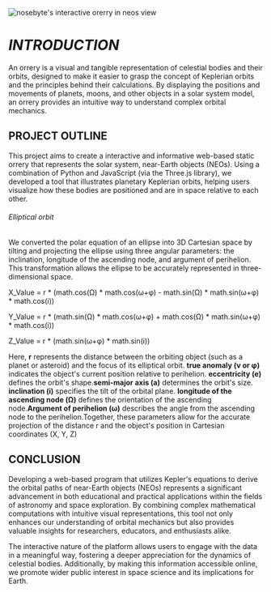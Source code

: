![nosebyte's interactive orerry in neos view](nosebyte.github.io/assets/neos.png)
# *INTRODUCTION*

An orrery is a visual and tangible representation of celestial bodies and their orbits, designed to make it easier to grasp the concept of Keplerian orbits and the principles behind their calculations. By displaying the positions and movements of planets, moons, and other objects in a solar system model, an orrery provides an intuitive way to understand complex orbital mechanics.

## PROJECT OUTLINE

This project aims to create a interactive and informative web-based static orrery that represents the solar system, near-Earth objects (NEOs). Using a combination of Python and JavaScript (via the Three.js library), we developed a tool that illustrates planetary Keplerian orbits, helping users visualize how these bodies are positioned and are in space relative to each other.

###### Elliptical orbit

We converted the polar equation of an ellipse into 3D Cartesian space by tilting and projecting the ellipse using three angular parameters: the inclination, longitude of the ascending node, and argument of perihelion. This transformation allows the ellipse to be accurately represented in three-dimensional space.

X_Value = r * (math.cos(Ω) * math.cos(ω+φ) - math.sin(Ω) * math.sin(ω+φ) * math.cos(i))

Y_Value = r * (math.sin(Ω) * math.cos(ω+φ) + math.cos(Ω) * math.sin(ω+φ) * math.cos(i))

Z_Value = r * (math.sin(ω+φ) * math.sin(i))

Here, ****r**** represents the distance between the orbiting object (such as a planet or asteroid) and the focus of its elliptical orbit. ****true anomaly (ν or φ)**** indicates the object's current position relative to perihelion. ****eccentricity (e)**** defines the orbit's shape.****semi-major axis (a)**** determines the orbit's size. ****inclination (i)**** specifies the tilt of the orbital plane. ****longitude of the ascending node (Ω)**** defines the orientation of the ascending node.****Argument of perihelion (ω)**** describes the angle from the ascending node to the perihelion.Together, these parameters allow for the accurate projection of the distance r and the object's position in Cartesian coordinates (X, Y, Z)

## CONCLUSION

Developing a web-based program that utilizes Kepler's equations to derive the orbital paths of near-Earth objects (NEOs) represents a significant advancement in both educational and practical applications within the fields of astronomy and space exploration. By combining complex mathematical computations with intuitive visual representations, this tool not only enhances our understanding of orbital mechanics but also provides valuable insights for researchers, educators, and enthusiasts alike.

The interactive nature of the platform allows users to engage with the data in a meaningful way, fostering a deeper appreciation for the dynamics of celestial bodies. Additionally, by making this information accessible online, we promote wider public interest in space science and its implications for Earth.
